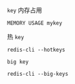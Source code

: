 `key` 内存占用

```
MEMORY USAGE mykey
```

热 `key`
```
redis-cli --hotkeys
```

`big key`
```
redis-cli --big-keys
```